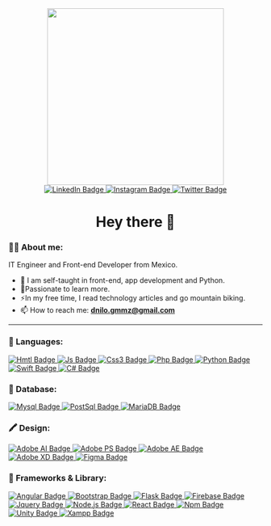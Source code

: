 <div id="header" align="center">
  <img src="https://media.giphy.com/media/5eLDrEaRGHegx2FeF2/giphy.gif" width="350"/>
  
<div id="badges">
  <a href="https://www.linkedin.com/in/danilo-gomez-03b65a232">
    <img src="https://img.shields.io/badge/LinkedIn-blue?style=for-the-badge&logo=linkedin&logoColor=white" alt="LinkedIn Badge"/>
  </a>
  <a href="your-instagram-URL">
    <img src="https://img.shields.io/badge/Instagram-critical?style=for-the-badge&logo=instagram&logoColor=white" alt="Instagram Badge"/>
  </a>
  <a href="your-twitter-URL">
    <img src="https://img.shields.io/badge/Twitter-blue?style=for-the-badge&logo=twitter&logoColor=white" alt="Twitter Badge"/>
  </a>
</div>
  <img src="https://komarev.com/ghpvc/?username=your-github-username&style=for-the-badge&color=blue" alt=""/>
  
  # Hey there 👋
</div> 

### :man_technologist: About me:
IT Engineer and Front-end Developer from Mexico.
- 💬 I am self-taught in front-end, app development and Python.
- 🌴Passionate to learn more.
- ⚡In my free time, I read technology articles and go mountain biking.
- 📫 How to reach me: **dnilo.gmmz@gmail.com**

--- 

### 📌 Languages:
<a href="#">
  <img src="https://img.shields.io/badge/HTML5-E34F26?style=for-the-badge&logo=html5&logoColor=white" alt="Hmtl Badge"/>
  <img src="https://img.shields.io/badge/JavaScript-323330?style=for-the-badge&logo=javascript&logoColor=F7DF1E" alt="Js Badge"/>
  <img src="https://img.shields.io/badge/CSS3-1572B6?style=for-the-badge&logo=css3&logoColor=white" alt="Css3 Badge"/>
  <img src="https://img.shields.io/badge/PHP-777BB4?style=for-the-badge&logo=php&logoColor=white" alt="Php Badge"/>
  <img src="https://img.shields.io/badge/Python-FFD43B?style=for-the-badge&logo=python&logoColor=blue" alt="Python Badge"/>
  <img src="https://img.shields.io/badge/Swift-FA7343?style=for-the-badge&logo=swift&logoColor=white" alt="Swift Badge"/>
  <img src="https://img.shields.io/badge/C%23-239120?style=for-the-badge&logo=c-sharp&logoColor=white" alt="C# Badge"/>
</a>

### 💾 Database:
<a href="#">
  <img src="https://img.shields.io/badge/MySQL-005C84?style=for-the-badge&logo=mysql&logoColor=white" alt="Mysql Badge"/>
  <img src="https://img.shields.io/badge/PostgreSQL-316192?style=for-the-badge&logo=postgresql&logoColor=white" alt="PostSql Badge"/>
  <img src="https://img.shields.io/badge/MariaDB-003545?style=for-the-badge&logo=mariadb&logoColor=white" alt="MariaDB Badge"/>
</a>

### 🖍️ Design:
<a href="#">
  <img src="https://img.shields.io/badge/Adobe%20Illustrator-FF9A00?style=for-the-badge&logo=adobe%20illustrator&logoColor=white" alt="Adobe AI Badge"/>
  <img src="https://img.shields.io/badge/Adobe%20Photoshop-31A8FF?style=for-the-badge&logo=Adobe%20Photoshop&logoColor=black" alt="Adobe PS Badge"/>
  <img src="https://img.shields.io/badge/Adobe%20after%20affects-CF96FD?style=for-the-badge&logo=Adobe%20after%20effects&logoColor=393665" alt="Adobe AE Badge"/>
  <img src="https://img.shields.io/badge/Adobe%20XD-470137?style=for-the-badge&logo=Adobe%20XD&logoColor=#FF61F6" alt="Adobe XD Badge"/>
  <img src="https://img.shields.io/badge/Figma-F24E1E?style=for-the-badge&logo=figma&logoColor=white" alt="Figma Badge"/>
</a>

### 🚀 Frameworks & Library:
<a href="#">
  <img src="https://img.shields.io/badge/Angular-DD0031?style=for-the-badge&logo=angular&logoColor=white" alt="Angular Badge"/>
  <img src="https://img.shields.io/badge/Bootstrap-563D7C?style=for-the-badge&logo=bootstrap&logoColor=white" alt="Bootstrap Badge"/>
  <img src="https://img.shields.io/badge/Flask-000000?style=for-the-badge&logo=flask&logoColor=white" alt="Flask Badge"/>
  <img src="https://img.shields.io/badge/firebase-ffca28?style=for-the-badge&logo=firebase&logoColor=black" alt="Firebase Badge"/>
  <img src="https://img.shields.io/badge/jQuery-0769AD?style=for-the-badge&logo=jquery&logoColor=white" alt="Jquery Badge"/>
  <img src="https://img.shields.io/badge/Node.js-339933?style=for-the-badge&logo=nodedotjs&logoColor=white" alt="Node.js Badge"/>
  <img src="https://img.shields.io/badge/React-20232A?style=for-the-badge&logo=react&logoColor=61DAFB" alt="React Badge"/>
  <img src="https://img.shields.io/badge/npm-CB3837?style=for-the-badge&logo=npm&logoColor=white" alt="Npm Badge"/>
  <img src="https://img.shields.io/badge/Unity-100000?style=for-the-badge&logo=unity&logoColor=white" alt="Unity Badge"/>
  <img src="https://img.shields.io/badge/Xampp-F37623?style=for-the-badge&logo=xampp&logoColor=white" alt="Xampp Badge"/>
</a>
